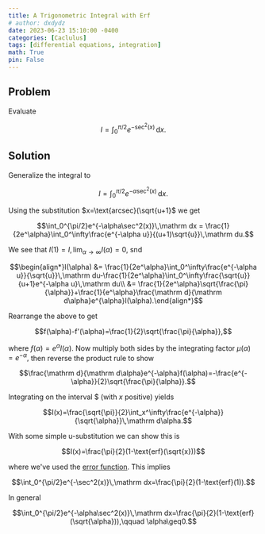 ```yaml
---
title: A Trigonometric Integral with Erf
# author: dxdydz
date: 2023-06-23 15:10:00 -0400
categories: [Caclulus]
tags: [differential equations, integration]
math: True
pin: False
---
```


## Problem

Evaluate

$$I=\int_0^{\pi/2}e^{-\sec^2(x)}\,\mathrm dx.$$

## Solution

Generalize the integral to

$$I=\int_0^{\pi/2}e^{-\alpha\sec^2(x)}\,\mathrm dx.$$

Using the substitution $x=\text{arcsec}(\sqrt{u+1}$ we get

$$\int_0^{\pi/2}e^{-\alpha\sec^2(x)}\,\mathrm dx = \frac{1}{2e^\alpha}\int_0^\infty\frac{e^{-\alpha u}}{(u+1)\sqrt{u}}\,\mathrm du.$$

We see that $I(1)=I,\,\lim_{\alpha\to\infty}I(\alpha)=0,$ snd

$$\begin{align*}I(\alpha) &= \frac{1}{2e^\alpha}\int_0^\infty\frac{e^{-\alpha u}}{\sqrt{u}}\,\mathrm du-\frac{1}{2e^\alpha}\int_0^\infty\frac{\sqrt{u}}{u+1}e^{-\alpha u}\,\mathrm du\\ &= \frac{1}{2e^\alpha}\sqrt{\frac{\pi}{\alpha}}+\frac{1}{e^\alpha}\frac{\mathrm d}{\mathrm d\alpha}e^{\alpha}I(\alpha).\end{align*}$$

Rearrange the above to get

$$f(\alpha)-f'(\alpha)=\frac{1}{2}\sqrt{\frac{\pi}{\alpha}},$$

where $f(\alpha)=e^\alpha I(\alpha)$. Now multiply both sides by the integrating factor $\mu(\alpha)=e^{-\alpha},$ then reverse the product rule to show

$$\frac{\mathrm d}{\mathrm d\alpha}e^{-\alpha}f(\alpha)=-\frac{e^{-\alpha}}{2}\sqrt{\frac{\pi}{\alpha}}.$$

Integrating on the interval $ (with $x$ positive) yields

$$I(x)=\frac{\sqrt{\pi}}{2}\int_x^\infty\frac{e^{-\alpha}}{\sqrt{\alpha}}\,\mathrm d\alpha.$$

With some simple u-substitution we can show this is

$$I(x)=\frac{\pi}{2}(1-\text{erf}(\sqrt{x}))$$

where we've used the [error function](https://mathworld.wolfram.com/Erf.html). This implies

$$\int_0^{\pi/2}e^{-\sec^2(x)}\,\mathrm dx=\frac{\pi}{2}(1-\text{erf}(1)).$$

In general

$$\int_0^{\pi/2}e^{-\alpha\sec^2(x)}\,\mathrm dx=\frac{\pi}{2}(1-\text{erf}(\sqrt{\alpha})),\qquad \alpha\geq0.$$